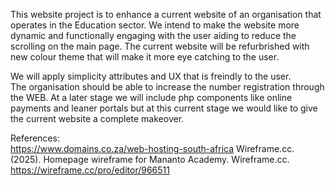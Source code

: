 This website project is to enhance a current website of an organisation that operates in the Education sector. 
We intend to make the website more dynamic and functionally engaging with the user aiding to reduce the scrolling on the main page. 
The current website will be refurbrished with new colour theme that will make it more eye catching to the user. 

We will apply simplicity attributes and UX that is freindly to the user. <br>The organisation should be able to increase the number registration through the WEB. 
At a later stage we will include php components like online payments  and leaner portals but at this current stage we would like to give the current website a complete makeover.  

References:<br>
https://www.domains.co.za/web-hosting-south-africa
Wireframe.cc. (2025). Homepage wireframe for Mananto Academy. Wireframe.cc.
https://wireframe.cc/pro/editor/966511
